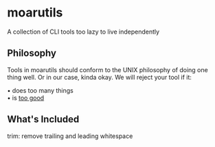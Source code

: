 # moarutils
A collection of CLI tools too lazy to live independently

## Philosophy

Tools in moarutils should conform to the UNIX philosophy of doing one thing well. Or in our case, kinda okay.
We will reject your tool if it:

• does too many things  
• is [too good](https://joeyh.name/code/moreutils/)

## What's Included

trim: remove trailing and leading whitespace
